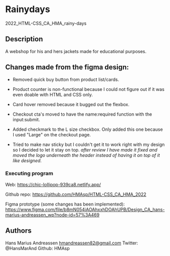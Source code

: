 # Rainydays

2022_HTML-CSS_CA_HMA_rainy-days

## Description

A webshop for his and hers jackets made for educational purposes.

## Changes made from the figma design:

- Removed quick buy button from product list/cards.

- Product counter is non-functional because I could not figure out if it was even doable with HTML and CSS only.

- Card hover removed because it bugged out the flexbox.

- Checkout cta's moved to have the name:required function with the input:submit.

- Added checkmark to the L size checkbox. Only added this one because I used "Large" on the checkout page.

- Tried to make nav sticky but I couldn't get it to work right with my design so I decided to let it stay on top.
*after review I have made it fixed and moved the logo underneath the header instead of having it on top of it like designed.*

### Executing program

Web:
https://chic-lollipop-939ca8.netlify.app/

Github repo:
https://github.com/HMAsp/HTML-CSS_CA_HMA_2022

Figma prototype (some changes has been implemented):
https://www.figma.com/file/b8mN054iAOAhxxhDOAhUPB/Design_CA_hans-marius-andreassen_wp?node-id=57%3A469

## Authors

Hans Marius Andreassen
hmandreassen82@gmail.com
Twitter: @HansMarAnd
Github: HMAsp
